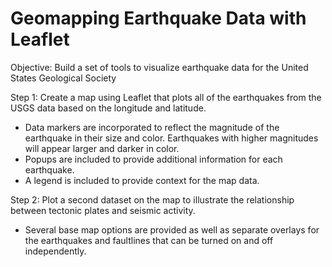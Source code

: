 # Geomapping Earthquake Data with Leaflet

Objective:  Build a set of tools to visualize earthquake data for the United States Geological Society

Step 1:  Create a map using Leaflet that plots all of the earthquakes from the USGS data based on the longitude and latitude.
* Data markers are incorporated to reflect the magnitude of the earthquake in their size and color. Earthquakes with higher magnitudes will appear larger and darker in color.
* Popups are included to provide additional information for each earthquake.
* A legend is included to provide context for the map data.


Step 2:  Plot a second dataset on the map to illustrate the relationship between tectonic plates and seismic activity. 
* Several base map options are provided as well as separate overlays for the earthquakes and faultlines that can be turned on and off independently.
